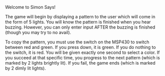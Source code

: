 Welcome to Simon Says!

The game will begin by displaying a pattern to the user which will come in the form of 5 lights.
You will know the pattern is finished when you hear buzzing. However, you can only enter input
AFTER the buzzing is finished (though you may try to no avail). 

To copy the pattern, you must use the switch on the MSP430 to switch between red and green. If
you press down, it is green. If you do nothing to the switch, it is red. You will be given
exactly one second to select a color. If you succeed at that specific time, you progress
to the next pattern (which is marked by 2 lights brightly lit). If you fail, the game ends (which
is marked by 2 dimly lit lights). 
